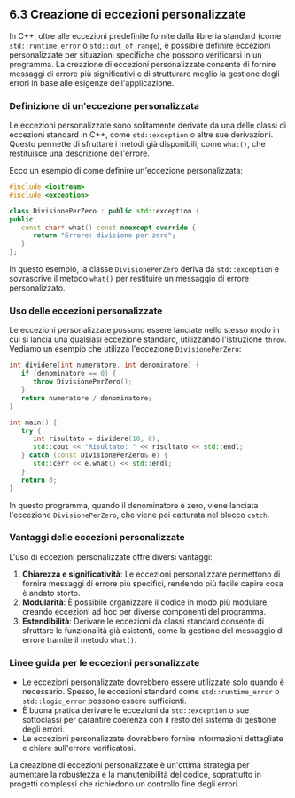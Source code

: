 ## 6.3 Creazione di eccezioni personalizzate

In C++, oltre alle eccezioni predefinite fornite dalla libreria standard (come `std::runtime_error` o `std::out_of_range`), è possibile definire eccezioni personalizzate per situazioni specifiche che possono verificarsi in un programma. La creazione di eccezioni personalizzate consente di fornire messaggi di errore più significativi e di strutturare meglio la gestione degli errori in base alle esigenze dell'applicazione.

### Definizione di un'eccezione personalizzata

Le eccezioni personalizzate sono solitamente derivate da una delle classi di eccezioni standard in C++, come `std::exception` o altre sue derivazioni. Questo permette di sfruttare i metodi già disponibili, come `what()`, che restituisce una descrizione dell'errore.

Ecco un esempio di come definire un'eccezione personalizzata:

```cpp
#include <iostream>
#include <exception>

class DivisionePerZero : public std::exception {
public:
   const char* what() const noexcept override {
      return "Errore: divisione per zero";
   }
};
```

In questo esempio, la classe `DivisionePerZero` deriva da `std::exception` e sovrascrive il metodo `what()` per restituire un messaggio di errore personalizzato.

### Uso delle eccezioni personalizzate

Le eccezioni personalizzate possono essere lanciate nello stesso modo in cui si lancia una qualsiasi eccezione standard, utilizzando l'istruzione `throw`. Vediamo un esempio che utilizza l'eccezione `DivisionePerZero`:

```cpp
int dividere(int numeratore, int denominatore) {
   if (denominatore == 0) {
      throw DivisionePerZero();
   }
   return numeratore / denominatore;
}

int main() {
   try {
      int risultato = dividere(10, 0);
      std::cout << "Risultato: " << risultato << std::endl;
   } catch (const DivisionePerZero& e) {
      std::cerr << e.what() << std::endl;
   }
   return 0;
}
```

In questo programma, quando il denominatore è zero, viene lanciata l'eccezione `DivisionePerZero`, che viene poi catturata nel blocco `catch`.

### Vantaggi delle eccezioni personalizzate

L'uso di eccezioni personalizzate offre diversi vantaggi:

1. **Chiarezza e significatività**: Le eccezioni personalizzate permettono di fornire messaggi di errore più specifici, rendendo più facile capire cosa è andato storto.
2. **Modularità**: È possibile organizzare il codice in modo più modulare, creando eccezioni ad hoc per diverse componenti del programma.
3. **Estendibilità**: Derivare le eccezioni da classi standard consente di sfruttare le funzionalità già esistenti, come la gestione del messaggio di errore tramite il metodo `what()`.

### Linee guida per le eccezioni personalizzate

- Le eccezioni personalizzate dovrebbero essere utilizzate solo quando è necessario. Spesso, le eccezioni standard come `std::runtime_error` o `std::logic_error` possono essere sufficienti.
- È buona pratica derivare le eccezioni da `std::exception` o sue sottoclassi per garantire coerenza con il resto del sistema di gestione degli errori.
- Le eccezioni personalizzate dovrebbero fornire informazioni dettagliate e chiare sull'errore verificatosi.

La creazione di eccezioni personalizzate è un'ottima strategia per aumentare la robustezza e la manutenibilità del codice, soprattutto in progetti complessi che richiedono un controllo fine degli errori.

